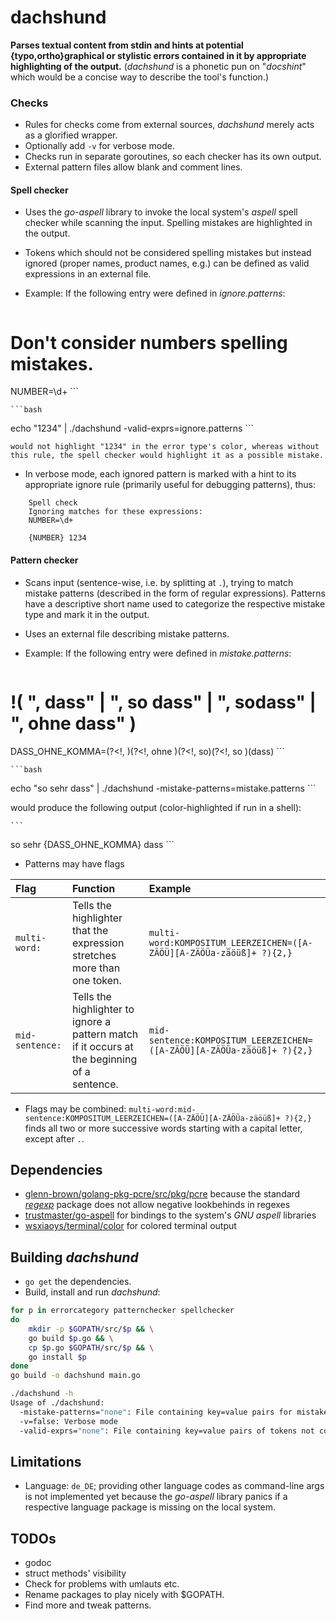 # dachshund

**Parses textual content from stdin and hints at potential {typo,ortho}graphical or stylistic errors contained in it by appropriate highlighting of the output.**
(_dachshund_ is a phonetic pun on "_docshint_" which would be a concise way to describe the tool's function.)

### Checks

- Rules for checks come from external sources, _dachshund_ merely acts as a glorified wrapper.
- Optionally add `-v` for verbose mode.
- Checks run in separate goroutines, so each checker has its own output.
- External pattern files allow blank and comment lines.

#### Spell checker

- Uses the _go-aspell_ library to invoke the local system's _aspell_ spell checker while scanning the input. Spelling mistakes are highlighted in the output.
- Tokens which should not be considered spelling mistakes but instead ignored (proper names, product names, e.g.) can be defined as valid expressions in an external file.
- Example: If the following entry were defined in _ignore.patterns_:

    ```
# Don't consider numbers spelling mistakes.
NUMBER=\d+
    ```

    ```bash
 echo "1234" | ./dachshund -valid-exprs=ignore.patterns
    ```

    would not highlight "1234" in the error type's color, whereas without this rule, the spell checker would highlight it as a possible mistake.

- In verbose mode, each ignored pattern is marked with a hint to its appropriate ignore rule (primarily useful for debugging patterns), thus:


```
    Spell check
    Ignoring matches for these expressions:
    NUMBER=\d+

    {NUMBER} 1234
```

#### Pattern checker

- Scans input (sentence-wise, i.e. by splitting at `.`), trying to match mistake patterns (described in the form of regular expressions). Patterns have a descriptive short name used to categorize the respective mistake type and mark it in the output.
- Uses an external file describing mistake patterns.
- Example: If the following entry were defined in _mistake.patterns_:

    ```ini
# !( ", dass" | ", so dass" | ", sodass" | ", ohne dass" )
DASS_OHNE_KOMMA=(?<!, )(?<!, ohne )(?<!, so)(?<!, so )(dass)
    ```

    ```bash
 echo "so sehr dass" | ./dachshund -mistake-patterns=mistake.patterns
    ```

 would produce the following output (color-highlighted if run in a shell):

    ```
 so sehr {DASS_OHNE_KOMMA} dass
    ```

- Patterns may have flags


| Flag | Function | Example |
|:--------|:------------|:-----------|
| `multi-word:` | Tells the highlighter that the expression stretches more than one token. | `multi-word:KOMPOSITUM_LEERZEICHEN=([A-ZÄÖÜ][A-ZÄÖÜa-zäöüß]+ ?){2,}` |
| `mid-sentence:`| Tells the highlighter to ignore a pattern match if it occurs at the beginning of a sentence. | `mid-sentence:KOMPOSITUM_LEERZEICHEN=([A-ZÄÖÜ][A-ZÄÖÜa-zäöüß]+ ?){2,}` |

- Flags may be combined: `multi-word:mid-sentence:KOMPOSITUM_LEERZEICHEN=([A-ZÄÖÜ][A-ZÄÖÜa-zäöüß]+ ?){2,}` finds all two or more successive words starting with a capital letter, except after `.`.

## Dependencies

- [glenn-brown/golang-pkg-pcre/src/pkg/pcre](https://github.com/glenn-brown/golang-pkg-pcre/) because the standard [_regexp_](http://code.google.com/p/re2/wiki/Syntax) package does not allow negative lookbehinds in regexes
- [trustmaster/go-aspell](https://github.com/trustmaster/go-aspell) for bindings to the system's _GNU aspell_ libraries
- [wsxiaoys/terminal/color](https://github.com/wsxiaoys/terminal) for colored terminal output


## Building _dachshund_

- `go get` the dependencies.
- Build, install and run _dachshund_:

```bash
for p in errorcategory patternchecker spellchecker
do
    mkdir -p $GOPATH/src/$p && \
    go build $p.go && \
    cp $p.go $GOPATH/src/$p && \
    go install $p
done
go build -o dachshund main.go

./dachshund -h                                                                                                                                                                                          
Usage of ./dachshund:
  -mistake-patterns="none": File containing key=value pairs for mistake patterns; e.g. 'DASS_OHNE_KOMMA=(?<!, )(?<!, ohne )(?<!, so)(?<!, so )(dass)'
  -v=false: Verbose mode
  -valid-exprs="none": File containing key=value pairs of tokens not considered spelling mistakes; e.g. 'NUMBER=\d+'
```

## Limitations

- Language: `de_DE`; providing other language codes as command-line args is not implemented yet because the _go-aspell_ library panics if a respective language package is missing on the local system.

## TODOs

- godoc
- struct methods' visibility
- Check for problems with umlauts etc.
- Rename packages to play nicely with $GOPATH.
- Find more and tweak patterns.
